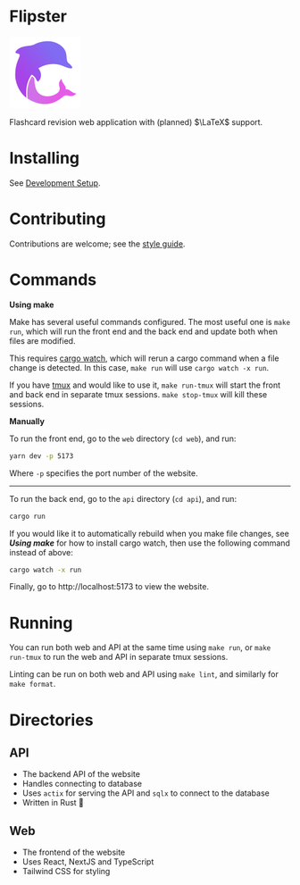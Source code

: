 # Flipster

![Flipster logo](./logo.svg)

Flashcard revision web application with (planned) $\LaTeX$ support.

# Installing

See [Development Setup](https://github.com/jacob-horton/flipster/wiki/Development-Setup).

# Contributing

Contributions are welcome; see the [style guide](https://github.com/jacob-horton/flipster/wiki/Style-Guide).

# Commands

**Using make**

Make has several useful commands configured. The most useful one is `make run`, which will run the front end and the back end and update both when files are modified.

This requires [cargo watch](https://github.com/watchexec/cargo-watch), which will rerun a cargo command when a file change is detected. In this case, `make run` will use `cargo watch -x run`.

If you have [tmux](https://github.com/tmux/tmux) and would like to use it, `make run-tmux` will start the front and back end in separate tmux sessions. `make stop-tmux` will kill these sessions.

**Manually**

To run the front end, go to the `web` directory (`cd web`), and run:

```bash
yarn dev -p 5173
```

Where `-p` specifies the port number of the website.

---

To run the back end, go to the `api` directory (`cd api`), and run:

```bash
cargo run
```

If you would like it to automatically rebuild when you make file changes, see **_Using make_** for how to install cargo watch, then use the following command instead of above:

```bash
cargo watch -x run
```

Finally, go to http://localhost:5173 to view the website.

# Running

You can run both web and API at the same time using `make run`, or `make run-tmux` to run the web and API in separate tmux sessions.

Linting can be run on both web and API using `make lint`, and similarly for `make format`.

# Directories

## API

- The backend API of the website
- Handles connecting to database
- Uses `actix` for serving the API and `sqlx` to connect to the database
- Written in Rust 🦀

## Web

- The frontend of the website
- Uses React, NextJS and TypeScript
- Tailwind CSS for styling

